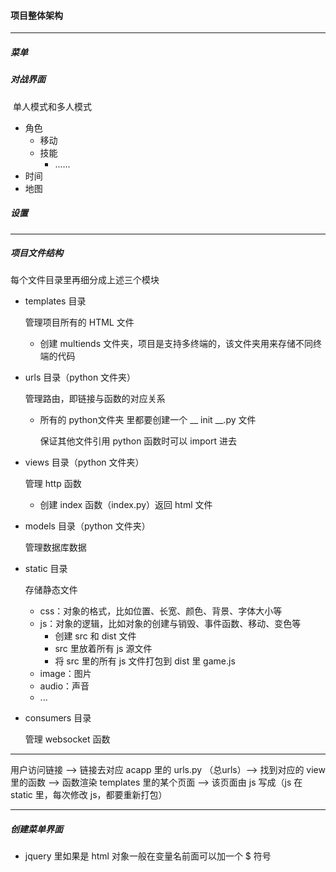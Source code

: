 #### 项目整体架构

-------------------

##### 菜单

##### 对战界面

​	单人模式和多人模式

- 角色
  - 移动
  - 技能
    - ......
- 时间
- 地图

##### 设置

----------------

##### 项目文件结构

每个文件目录里再细分成上述三个模块

- templates 目录

  管理项目所有的 HTML 文件

  - 创建 multiends 文件夹，项目是支持多终端的，该文件夹用来存储不同终端的代码

- urls 目录（python 文件夹）

  管理路由，即链接与函数的对应关系

  - 所有的 python文件夹 里都要创建一个 __ init __.py 文件

    保证其他文件引用 python 函数时可以 import 进去

- views 目录（python 文件夹）

  管理 http 函数

  - 创建 index 函数（index.py）返回 html 文件

- models 目录（python 文件夹）

  管理数据库数据

- static 目录

  存储静态文件

  - css：对象的格式，比如位置、长宽、颜色、背景、字体大小等
  - js：对象的逻辑，比如对象的创建与销毁、事件函数、移动、变色等
    - 创建 src 和 dist 文件
    - src 里放着所有 js 源文件
    - 将 src 里的所有 js 文件打包到 dist 里 game.js
  - image：图片
  - audio：声音
  - ...

- consumers 目录

  管理 websocket 函数

--------------------------

用户访问链接 ——> 链接去对应 acapp 里的 urls.py （总urls）——> 找到对应的 view 里的函数 ——> 函数渲染 templates 里的某个页面 ——> 该页面由 js 写成（js 在 static 里，每次修改 js，都要重新打包）

----------------------------------------

##### 创建菜单界面

- jquery 里如果是 html 对象一般在变量名前面可以加一个 $ 符号

